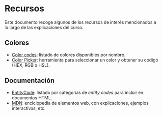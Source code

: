 # Recursos

Este documento recoge algunos de los recursos de interés mencionados a lo largo de las explicaciones del curso.

## Colores

-   [Color codes](https://htmlcolorcodes.com/color-names/): listado de colores disponibles por nombre.
-   [Color Picker](https://htmlcolorcodes.com/color-picker/): herramienta para seleccionar un color y obtener su código (HEX, RGB o HSL).

## Documentación

-   [EntityCode](https://entitycode.com/): listado por categorías de _entity codes_ para incluir en documentos HTML.
-   [MDN](https://developer.mozilla.org/en-US/): enciclopedia de elementos web, con explicaciones, ejemplos interactivos, etc.
